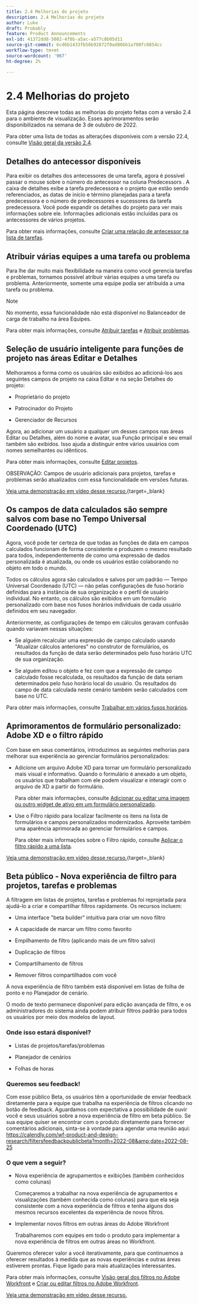 ```yaml
---
title: 2.4 Melhorias do projeto
description: 2.4 Melhorias do projeto
author: Luke
draft: Probably
feature: Product Announcements
exl-id: 41372dd8-5002-4f8b-a5ac-a577c8b05d11
source-git-commit: 6cd6b1433fb56b92872f0ad80bb1a700fc0854cc
workflow-type: tm+mt
source-wordcount: '967'
ht-degree: 2%

---
```


# 2.4 Melhorias do projeto

Esta página descreve todas as melhorias do projeto feitas com a versão 2.4 para o ambiente de visualização. Esses aprimoramentos serão disponibilizados na semana de 3 de outubro de 2022.

Para obter uma lista de todas as alterações disponíveis com a versão 22.4, consulte [Visão geral da versão 2.4](/help/quicksilver/product-announcements/product-releases/22.4-release-activity/22-4-release-overview.md).

## Detalhes do antecessor disponíveis

Para exibir os detalhes dos antecessores de uma tarefa, agora é possível passar o mouse sobre o número do antecessor na coluna Predecessors . A caixa de detalhes exibe a tarefa predecessora e o projeto que estão sendo referenciados, as datas de início e término planejadas para a tarefa predecessora e o número de predecessores e sucessores da tarefa predecessora. Você pode expandir os detalhes do projeto para ver mais informações sobre ele. Informações adicionais estão incluídas para os antecessores de vários projetos.

Para obter mais informações, consulte [Criar uma relação de antecessor na lista de tarefas](/help/quicksilver/manage-work/tasks/use-prdcssrs/create-predecessors-on-task-list.md).

## Atribuir várias equipes a uma tarefa ou problema

Para lhe dar muito mais flexibilidade na maneira como você gerencia tarefas e problemas, tornamos possível atribuir várias equipes a uma tarefa ou problema. Anteriormente, somente uma equipe podia ser atribuída a uma tarefa ou problema.

>[!NOTE]
>
>No momento, essa funcionalidade não está disponível no Balanceador de carga de trabalho na área Equipes.

Para obter mais informações, consulte [Atribuir tarefas](/help/quicksilver/manage-work/tasks/assign-tasks/assign-tasks.md) e [Atribuir problemas](/help/quicksilver/manage-work/issues/manage-issues/assign-issues.md).

## Seleção de usuário inteligente para funções de projeto nas áreas Editar e Detalhes

Melhoramos a forma como os usuários são exibidos ao adicioná-los aos seguintes campos de projeto na caixa Editar e na seção Detalhes do projeto:

* Proprietário do projeto

* Patrocinador do Projeto

* Gerenciador de Recursos

Agora, ao adicionar um usuário a qualquer um desses campos nas áreas Editar ou Detalhes, além do nome e avatar, sua Função principal e seu email também são exibidos. Isso ajuda a distinguir entre vários usuários com nomes semelhantes ou idênticos.

Para obter mais informações, consulte [Editar projetos](/help/quicksilver/manage-work/projects/manage-projects/edit-projects.md).

OBSERVAÇÃO: Campos de usuário adicionais para projetos, tarefas e problemas serão atualizados com essa funcionalidade em versões futuras.

[Veja uma demonstração em vídeo desse recurso.](https://video.tv.adobe.com/v/3412390/){target=_blank}

## Os campos de data calculados são sempre salvos com base no Tempo Universal Coordenado (UTC)

Agora, você pode ter certeza de que todas as funções de data em campos calculados funcionam de forma consistente e produzem o mesmo resultado para todos, independentemente de como uma expressão de dados personalizada é atualizada, ou onde os usuários estão colaborando no objeto em todo o mundo.

Todos os cálculos agora são calculados e salvos por um padrão — Tempo Universal Coordenado (UTC) — não pelas configurações de fuso horário definidas para a instância de sua organização e o perfil de usuário individual. No entanto, os cálculos são exibidos em um formulário personalizado com base nos fusos horários individuais de cada usuário definidos em seu navegador.

Anteriormente, as configurações de tempo em cálculos geravam confusão quando variavam nessas situações:

* Se alguém recalcular uma expressão de campo calculado usando &quot;Atualizar cálculos anteriores&quot; no construtor de formulários, os resultados da função de data serão determinados pelo fuso horário UTC de sua organização.

* Se alguém editou o objeto e fez com que a expressão de campo calculado fosse recalculada, os resultados da função de data seriam determinados pelo fuso horário local do usuário. Os resultados do campo de data calculada neste cenário também serão calculados com base no UTC.

Para obter mais informações, consulte [Trabalhar em vários fusos horários](/help/quicksilver/workfront-basics/tips-tricks-and-troubleshooting/working-across-timezones.md).

## Aprimoramentos de formulário personalizado: Adobe XD e o filtro rápido

Com base em seus comentários, introduzimos as seguintes melhorias para melhorar sua experiência ao gerenciar formulários personalizados:

* Adicione um arquivo Adobe XD para tornar um formulário personalizado mais visual e informativo. Quando o formulário é anexado a um objeto, os usuários que trabalham com ele podem visualizar e interagir com o arquivo de XD a partir do formulário.

   Para obter mais informações, consulte [Adicionar ou editar uma imagem ou outro widget de ativo em um formulário personalizado](/help/quicksilver/administration-and-setup/customize-workfront/create-manage-custom-forms/add-widget-or-edit-its-properties-in-a-custom-form.md).

* Use o Filtro rápido para localizar facilmente os itens na lista de formulários e campos personalizados modernizados. Aproveite também uma aparência aprimorada ao gerenciar formulários e campos.

   Para obter mais informações sobre o Filtro rápido, consulte [Aplicar o filtro rápido a uma lista](/help/quicksilver/workfront-basics/navigate-workfront/use-lists/apply-quick-filter-list.md).

[Veja uma demonstração em vídeo desse recurso.](https://video.tv.adobe.com/v/3412469/){target=_blank}

## Beta público - Nova experiência de filtro para projetos, tarefas e problemas

A filtragem em listas de projetos, tarefas e problemas foi reprojetada para ajudá-lo a criar e compartilhar filtros rapidamente. Os recursos incluem:

* Uma interface &quot;beta builder&quot; intuitiva para criar um novo filtro

* A capacidade de marcar um filtro como favorito

* Empilhamento de filtro (aplicando mais de um filtro salvo)

* Duplicação de filtros

* Compartilhamento de filtros

* Remover filtros compartilhados com você


A nova experiência de filtro também está disponível em listas de folha de ponto e no Planejador de cenário.

O modo de texto permanece disponível para edição avançada de filtro, e os administradores do sistema ainda podem atribuir filtros padrão para todos os usuários por meio dos modelos de layout.

### Onde isso estará disponível?

* Listas de projetos/tarefas/problemas

* Planejador de cenários

* Folhas de horas


### Queremos seu feedback!

Com esse público Beta, os usuários têm a oportunidade de enviar feedback diretamente para a equipe que trabalha na experiência de filtros clicando no botão de feedback. Aguardamos com expectativa a possibilidade de ouvir você e seus usuários sobre a nova experiência de filtro em beta público. Se sua equipe quiser se encontrar com o produto diretamente para fornecer comentários adicionais, sinta-se à vontade para agendar uma reunião aqui: https://calendly.com/wf-product-and-design-research/filtersfeedbackpublicbeta?month=2022-08&amp;date=2022-08-25

### O que vem a seguir?

* Nova experiência de agrupamentos e exibições (também conhecidos como colunas)

   Começaremos a trabalhar na nova experiência de agrupamentos e visualizações (também conhecida como colunas) para que ela seja consistente com a nova experiência de filtros e tenha alguns dos mesmos recursos excelentes da experiência de novos filtros.

* Implementar novos filtros em outras áreas do Adobe Workfront

   Trabalharemos com equipes em todo o produto para implementar a nova experiência de filtros em outras áreas no Workfront.


Queremos oferecer valor a você iterativamente, para que continuemos a oferecer resultados à medida que as novas experiências e outras áreas estiverem prontas. Fique ligado para mais atualizações interessantes.

Para obter mais informações, consulte [Visão geral dos filtros no Adobe Workfront](/help/quicksilver/reports-and-dashboards/reports/reporting-elements/filters-overview.md) e [Criar ou editar filtros no Adobe Workfront](/help/quicksilver/reports-and-dashboards/reports/reporting-elements/create-filters.md).

[Veja uma demonstração em vídeo desse recurso.](https://video.tv.adobe.com/v/3412391/)
